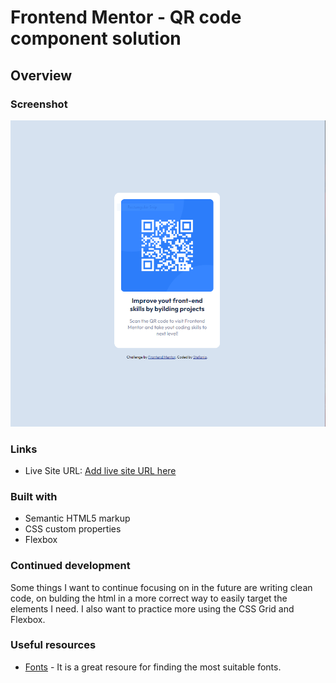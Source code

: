 # Frontend Mentor - QR code component solution

## Overview

### Screenshot

![](./images/solution.PNG)

### Links

- Live Site URL: [Add live site URL here]([https://your-live-site-url.com](https://goat3ggs.github.io/qr-code-component/))

### Built with

- Semantic HTML5 markup
- CSS custom properties
- Flexbox

### Continued development

Some things I want to continue focusing on in the future are writing clean code, on bulding the html in a more correct way to easily target the elements I need. I also want to practice more using the CSS Grid and Flexbox.

### Useful resources

- [Fonts](https://fonts.google.com/) - It is a great resoure for finding the most suitable fonts.
